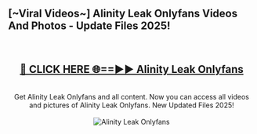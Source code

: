 <h2>[~Viral Videos~] Alinity Leak Onlyfans Videos And Photos - Update Files 2025!</h2>
<br>
<div align="center">
<h2><a href="https://top-ai-tools.click/QrbHav" rel="nofollow">🔴 CLICK HERE 🌐==►► Alinity Leak Onlyfans</a></h2>
<br>
Get Alinity Leak Onlyfans and all content. Now you can access all videos and pictures of Alinity Leak Onlyfans. New Updated Files 2025!
<br>
<br>
<a href="https://top-ai-tools.click/QrbHav" rel="nofollow" data-target="animated-image.originalLink"><img src="https://i.ibb.co.com/WyWwxjT/player-gif2.gif" alt="Alinity Leak Onlyfans" style="max-width: 100%; display: inline-block;" data-target="animated-image.originalImage"></a>
</div>
<br>